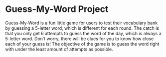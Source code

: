 # Guess-My-Word Project

Guess-My-Word is a fun little game for users to test their vocabulary bank by guessing a 5-letter word, which is different for each round. The catch is that you only get 6 attempts to guess the word of the day, which is always a 5-letter word. Don’t worry, there will be clues for you to know how close each of your guess is! The objective of the game is to guess the word right with under the least amount of attempts as possible. 
